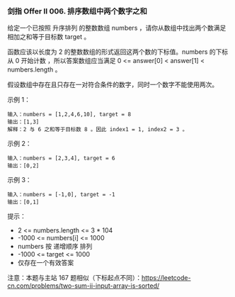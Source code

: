 ### 剑指 Offer II 006. 排序数组中两个数字之和
给定一个已按照 升序排列  的整数数组 numbers ，请你从数组中找出两个数满足相加之和等于目标数 target 。

函数应该以长度为 2 的整数数组的形式返回这两个数的下标值。numbers 的下标 从 0 开始计数 ，所以答案数组应当满足 0 <= answer[0] < answer[1] < numbers.length 。

假设数组中存在且只存在一对符合条件的数字，同时一个数字不能使用两次。

 

示例 1：

	输入：numbers = [1,2,4,6,10], target = 8
	输出：[1,3]
	解释：2 与 6 之和等于目标数 8 。因此 index1 = 1, index2 = 3 。

示例 2：

	输入：numbers = [2,3,4], target = 6
	输出：[0,2]

示例 3：

	输入：numbers = [-1,0], target = -1
	输出：[0,1]

 

提示：

* 2 <= numbers.length <= 3 * 104
* -1000 <= numbers[i] <= 1000
* numbers 按 递增顺序 排列
* -1000 <= target <= 1000
* 仅存在一个有效答案

 

注意：本题与主站 167 题相似（下标起点不同）：https://leetcode-cn.com/problems/two-sum-ii-input-array-is-sorted/

